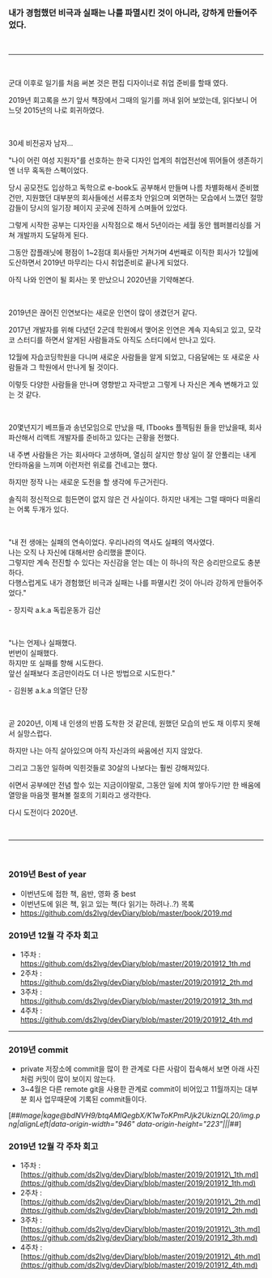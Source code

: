
### 내가 경험했던 비극과 실패는 나를 파멸시킨 것이 아니라, 강하게 만들어주었다.
<br><hr><br>

군대 이후로 일기를 처음 써본 것은 편집 디자이너로 취업 준비를 할때 였다.

2019년 회고록을 쓰기 앞서 책장에서 그때의 일기를 꺼내 읽어 보았는데, 읽다보니 어느덧 2015년의 나로 회귀하였다. 

<br>

30세 비전공자 남자...

"나이 어린 여성 지원자"를 선호하는 한국 디자인 업계의 취업전선에 뛰어들어 생존하기엔 너무 혹독한 스펙이었다.

당시 공모전도 입상하고 독학으로 e-book도 공부해서 만들며 나름 차별화해서 준비했건만, 지원했던 대부분의 회사들에선 서류조차 안읽으며 외면하는 모습에서 느꼈던 절망감들이 당시의 일기장 페이지 곳곳에 진하게 스며들어 있었다.

그렇게 시작한 공부는 디자인을 시작점으로 해서 5년이라는 세월 동안 웹퍼블리싱를 거쳐 개발까지 도달하게 된다.

그동안 잡플래닛에 평점이 1~2점대 회사들만 거쳐가며 4번째로 이직한 회사가 12월에 도산하면서 2019년 마무리는 다시 취업준비로 끝나게 되었다.

아직 나와 인연이 될 회사는 못 만났으니 2020년을 기약해본다.

<br>

2019년은 끊어진 인연보다는 새로운 인연이 많이 생겼던거 같다.

2017년 개발자를 위해 다녔던 2군데 학원에서 맺어온 인연은 계속 지속되고 있고, 모각코 스터디를 하면서 알게된 사람들과도 아직도 스터디에서 만나고 있다.

12월에 자습코딩학원을 다니며 새로운 사람들을 알게 되었고, 다음달에는 또 새로운 사람들과 그 학원에서 만나게 될 것이다.

이렇듯 다양한 사람들을 만나며 영향받고 자극받고 그렇게 나 자신은 계속 변해가고 있는 것 같다.

<br>

20몇년지기 베프들과 송년모임으로 만났을 때, ITbooks 플젝팀원 들을 만났을때, 회사 파산해서 리액트 개발자를 준비하고 있다는 근황을 전했다.

내 주변 사람들은 가는 회사마다 고생하며, 열심히 살지만 항상 일이 잘 안풀리는 내게 안타까움을 느끼며 이런저런 위로를 건네고는 했다.

하지만 정작 나는 새로운 도전을 할 생각에 두근거린다.

솔직히 정신적으로 힘든면이 없지 않은 건 사실이다. 하지만 내게는 그럴 때마다 떠올리는 어록 두개가 있다.

<br>

"내 전 생애는 실패의 연속이었다. 우리나라의 역사도 실패의 역사였다.  
나는 오직 나 자신에 대해서만 승리했을 뿐이다.  
그렇지만 계속 전진할 수 있다는 자신감을 얻는 데는 이 하나의 작은 승리만으로도 충분하다.  
다행스럽게도 내가 경험했던 비극과 실패는 나를 파멸시킨 것이 아니라 강하게 만들어주었다."  

\- 장지락 a.k.a 독립운동가 김산

<br>

"나는 언제나 실패했다.  
번번이 실패했다.  
하지만 또 실패를 향해 시도한다.  
앞선 실패보다 조금만이라도 더 나은 방법으로 시도한다."  

\- 김원봉 a.k.a 의열단 단장

<br>

곧 2020년, 이제 내 인생의 반쯤 도착한 것 같은데, 원했던 모습의 반도 채 이루지 못해서 실망스럽다.

하지만 나는 아직 살아있으며 아직 자신과의 싸움에선 지지 않았다.

그리고 그동안 일하며 익힌것들로 30살의 나보다는 훨씬 강해져있다.

쉬면서 공부에만 전념 할수 있는 지금이야말로, 그동안 일에 치여 쌓아두기만 한 배움에 열망을 마음껏 펼쳐볼 절호의 기회라고 생각한다.

다시 도전이다 2020년.

<br><hr><br>

### 2019년 Best of year
- 이번년도에 접한 책, 음반, 영화 중 best
- 이번년도에 읽은 책, 읽고 있는 책(다 읽기는 하려나..?) 목록
- https://github.com/ds2lvg/devDiary/blob/master/book/2019.md

### 2019년 12월 각 주차 회고
- 1주차 : https://github.com/ds2lvg/devDiary/blob/master/2019/201912_1th.md
- 2주차 : https://github.com/ds2lvg/devDiary/blob/master/2019/201912_2th.md
- 3주차 : https://github.com/ds2lvg/devDiary/blob/master/2019/201912_3th.md
- 4주차 : https://github.com/ds2lvg/devDiary/blob/master/2019/201912_4th.md

---

### 2019년 commit

-   private 저장소에 commit을 많이 한 관계로 다른 사람이 접속해서 보면 아래 사진처럼 커밋이 많이 보이지 않는다.
-   3~4월은 다른 remote git을 사용한 관계로 commit이 비어있고 11월까지는 대부분 회사 업무때문에 기록된 commit들이다.

[##_Image|kage@bdNVH9/btqAMlQegbX/K1wToKPmPJjk2UkiznQL20/img.png|alignLeft|data-origin-width="946" data-origin-height="223"|||_##]

### 2019년 12월 각 주차 회고

-   1주차 : [https://github.com/ds2lvg/devDiary/blob/master/2019/201912\_1th.md](https://github.com/ds2lvg/devDiary/blob/master/2019/201912_1th.md)
-   2주차 : [https://github.com/ds2lvg/devDiary/blob/master/2019/201912\_2th.md](https://github.com/ds2lvg/devDiary/blob/master/2019/201912_2th.md)
-   3주차 : [https://github.com/ds2lvg/devDiary/blob/master/2019/201912\_3th.md](https://github.com/ds2lvg/devDiary/blob/master/2019/201912_3th.md)
-   4주차 : [https://github.com/ds2lvg/devDiary/blob/master/2019/201912\_4th.md](https://github.com/ds2lvg/devDiary/blob/master/2019/201912_4th.md)